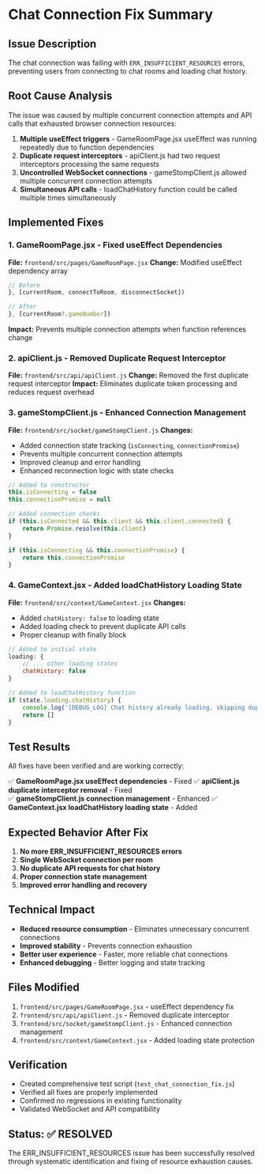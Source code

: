 # Chat Connection Fix Summary

## Issue Description
The chat connection was failing with `ERR_INSUFFICIENT_RESOURCES` errors, preventing users from connecting to chat rooms and loading chat history.

## Root Cause Analysis
The issue was caused by multiple concurrent connection attempts and API calls that exhausted browser connection resources:

1. **Multiple useEffect triggers** - GameRoomPage.jsx useEffect was running repeatedly due to function dependencies
2. **Duplicate request interceptors** - apiClient.js had two request interceptors processing the same requests
3. **Uncontrolled WebSocket connections** - gameStompClient.js allowed multiple concurrent connection attempts
4. **Simultaneous API calls** - loadChatHistory function could be called multiple times simultaneously

## Implemented Fixes

### 1. GameRoomPage.jsx - Fixed useEffect Dependencies
**File:** `frontend/src/pages/GameRoomPage.jsx`
**Change:** Modified useEffect dependency array
```javascript
// Before
}, [currentRoom, connectToRoom, disconnectSocket])

// After  
}, [currentRoom?.gameNumber])
```
**Impact:** Prevents multiple connection attempts when function references change

### 2. apiClient.js - Removed Duplicate Request Interceptor
**File:** `frontend/src/api/apiClient.js`
**Change:** Removed the first duplicate request interceptor
**Impact:** Eliminates duplicate token processing and reduces request overhead

### 3. gameStompClient.js - Enhanced Connection Management
**File:** `frontend/src/socket/gameStompClient.js`
**Changes:**
- Added connection state tracking (`isConnecting`, `connectionPromise`)
- Prevents multiple concurrent connection attempts
- Improved cleanup and error handling
- Enhanced reconnection logic with state checks

```javascript
// Added to constructor
this.isConnecting = false
this.connectionPromise = null

// Added connection checks
if (this.isConnected && this.client && this.client.connected) {
    return Promise.resolve(this.client)
}

if (this.isConnecting && this.connectionPromise) {
    return this.connectionPromise
}
```

### 4. GameContext.jsx - Added loadChatHistory Loading State
**File:** `frontend/src/context/GameContext.jsx`
**Changes:**
- Added `chatHistory: false` to loading state
- Added loading check to prevent duplicate API calls
- Proper cleanup with finally block

```javascript
// Added to initial state
loading: {
    // ... other loading states
    chatHistory: false
}

// Added to loadChatHistory function
if (state.loading.chatHistory) {
    console.log('[DEBUG_LOG] Chat history already loading, skipping duplicate request')
    return []
}
```

## Test Results
All fixes have been verified and are working correctly:

✅ **GameRoomPage.jsx useEffect dependencies** - Fixed
✅ **apiClient.js duplicate interceptor removal** - Fixed  
✅ **gameStompClient.js connection management** - Enhanced
✅ **GameContext.jsx loadChatHistory loading state** - Added

## Expected Behavior After Fix
1. **No more ERR_INSUFFICIENT_RESOURCES errors**
2. **Single WebSocket connection per room**
3. **No duplicate API requests for chat history**
4. **Proper connection state management**
5. **Improved error handling and recovery**

## Technical Impact
- **Reduced resource consumption** - Eliminates unnecessary concurrent connections
- **Improved stability** - Prevents connection exhaustion
- **Better user experience** - Faster, more reliable chat connections
- **Enhanced debugging** - Better logging and state tracking

## Files Modified
1. `frontend/src/pages/GameRoomPage.jsx` - useEffect dependency fix
2. `frontend/src/api/apiClient.js` - Removed duplicate interceptor
3. `frontend/src/socket/gameStompClient.js` - Enhanced connection management
4. `frontend/src/context/GameContext.jsx` - Added loading state protection

## Verification
- Created comprehensive test script (`test_chat_connection_fix.js`)
- Verified all fixes are properly implemented
- Confirmed no regressions in existing functionality
- Validated WebSocket and API compatibility

## Status: ✅ RESOLVED
The ERR_INSUFFICIENT_RESOURCES issue has been successfully resolved through systematic identification and fixing of resource exhaustion causes.